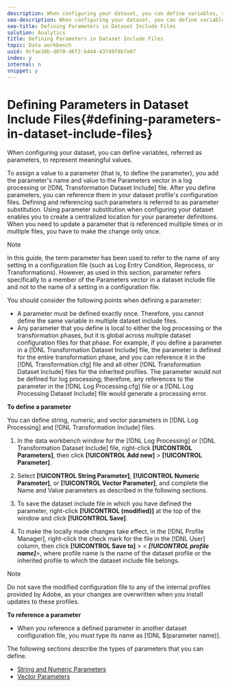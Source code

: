 ```yaml
---
description: When configuring your dataset, you can define variables, referred as parameters, to represent meaningful values.
seo-description: When configuring your dataset, you can define variables, referred as parameters, to represent meaningful values.
seo-title: Defining Parameters in Dataset Include Files
solution: Analytics
title: Defining Parameters in Dataset Include Files
topic: Data workbench
uuid: 9cfae38b-d070-46f2-b444-43749f8bfe07
index: y
internal: n
snippet: y
---
```


# Defining Parameters in Dataset Include Files{#defining-parameters-in-dataset-include-files}

When configuring your dataset, you can define variables, referred as parameters, to represent meaningful values.

 To assign a value to a parameter (that is, to define the parameter), you add the parameter's name and value to the Parameters vector in a log processing or [!DNL Transformation Dataset Include] file. After you define parameters, you can reference them in your dataset profile's configuration files. Defining and referencing such parameters is referred to as parameter substitution. Using parameter substitution when configuring your dataset enables you to create a centralized location for your parameter definitions. When you need to update a parameter that is referenced multiple times or in multiple files, you have to make the change only once.

>[!NOTE]
>
>In this guide, the term parameter has been used to refer to the name of any setting in a configuration file (such as Log Entry Condition, Reprocess, or Transformations). However, as used in this section, parameter refers specifically to a member of the Parameters vector in a dataset include file and not to the name of a setting in a configuration file.

You should consider the following points when defining a parameter:

* A parameter must be defined exactly once. Therefore, you cannot define the same variable in multiple dataset include files. 
* Any parameter that you define is local to either the log processing or the transformation phases, but it is global across multiple dataset configuration files for that phase. For example, if you define a parameter in a [!DNL Transformation Dataset Include] file, the parameter is defined for the entire transformation phase, and you can reference it in the [!DNL Transformation.cfg] file and all other [!DNL Transformation Dataset Include] files for the inherited profiles. The parameter would not be defined for log processing; therefore, any references to the parameter in the [!DNL Log Processing.cfg] file or a [!DNL Log Processing Dataset Include] file would generate a processing error.

**To define a parameter**

You can define string, numeric, and vector parameters in [!DNL Log Processing] and [!DNL Transformation Include] files.

1. In the data workbench window for the [!DNL Log Processing] or [!DNL Transformation Dataset Include] file, right-click **[!UICONTROL Parameters]**, then click **[!UICONTROL Add new]** > **[!UICONTROL Parameter]**. 

1. Select **[!UICONTROL String Parameter]**, **[!UICONTROL Numeric Parameter]**, or **[!UICONTROL Vector Parameter]**, and complete the Name and Value parameters as described in the following sections. 

1. To save the dataset include file in which you have defined the parameter, right-click **[!UICONTROL (modified)]** at the top of the window and click **[!UICONTROL Save]**. 

1. To make the locally made changes take effect, in the [!DNL Profile Manager], right-click the check mark for the file in the [!DNL User] column, then click **[!UICONTROL Save to]** > *< **[!UICONTROL profile name]**>*, where profile name is the name of the dataset profile or the inherited profile to which the dataset include file belongs.

>[!NOTE]
>
>Do not save the modified configuration file to any of the internal profiles provided by Adobe, as your changes are overwritten when you install updates to these profiles.

**To reference a parameter**

* When you reference a defined parameter in another dataset configuration file, you must type its name as [!DNL $(parameter name)].

The following sections describe the types of parameters that you can define.

* [String and Numeric Parameters](../../../../home/c-dataset-const-proc/c-dataset-inc-files/c-def-param-dataset-inc-files/c-string-num-param.md#concept-14f391ce107c4a3dad827ec7967f1080) 
* [Vector Parameters](../../../../home/c-dataset-const-proc/c-dataset-inc-files/c-def-param-dataset-inc-files/c-vector-param.md#concept-adb42a5474e245a9996d0aa8d5d522d0)


